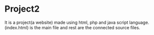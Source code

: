 # Project2
It is a project(a website) made using html, php and java script language.
(index.html) is the main file and rest are the connected source files.
